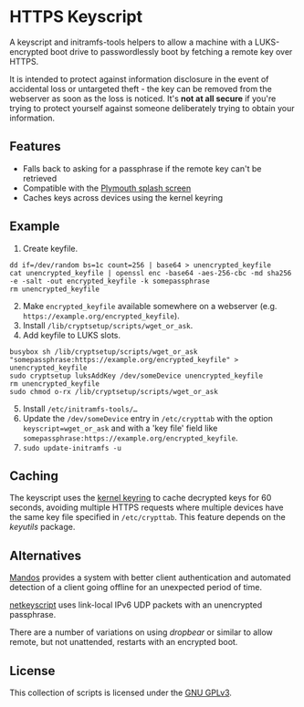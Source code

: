 # HTTPS Keyscript

A keyscript and initramfs-tools helpers to allow a machine with a LUKS-encrypted boot drive to passwordlessly boot by fetching a remote key over HTTPS.

It is intended to protect against information disclosure in the event of accidental loss or untargeted theft - the key can be removed from the webserver as soon as the loss is noticed. It's **not at all secure** if you're trying to protect yourself against someone deliberately trying to obtain your information.

## Features

* Falls back to asking for a passphrase if the remote key can't be retrieved
* Compatible with the [Plymouth splash screen](https://www.freedesktop.org/wiki/Software/Plymouth/)
* Caches keys across devices using the kernel keyring

## Example

1. Create keyfile.

```
dd if=/dev/random bs=1c count=256 | base64 > unencrypted_keyfile
cat unencrypted_keyfile | openssl enc -base64 -aes-256-cbc -md sha256 -e -salt -out encrypted_keyfile -k somepassphrase
rm unencrypted_keyfile
```

2. Make `encrypted_keyfile` available somewhere on a webserver (e.g. `https://example.org/encrypted_keyfile`).
3. Install `/lib/cryptsetup/scripts/wget_or_ask`.
4. Add keyfile to LUKS slots.

```
busybox sh /lib/cryptsetup/scripts/wget_or_ask "somepassphrase:https://example.org/encrypted_keyfile" > unencrypted_keyfile
sudo cryptsetup luksAddKey /dev/someDevice unencrypted_keyfile
rm unencrypted_keyfile
sudo chmod o-rx /lib/cryptsetup/scripts/wget_or_ask
```

5. Install `/etc/initramfs-tools/…`
6. Update the `/dev/someDevice` entry in `/etc/crypttab` with the option `keyscript=wget_or_ask` and with a 'key file' field like `somepassphrase:https://example.org/encrypted_keyfile`. 
7. `sudo update-initramfs -u`

## Caching

The keyscript uses the [kernel keyring](http://man7.org/linux/man-pages/man7/keyrings.7.html) to cache decrypted keys for 60 seconds, avoiding multiple HTTPS requests where multiple devices have the same key file specified in `/etc/crypttab`. This feature depends on the *keyutils* package.

## Alternatives

[Mandos](https://wiki.recompile.se/wiki/Mandos) provides a system with better client authentication and automated detection of a client going offline for an unexpected period of time.

[netkeyscript](https://github.com/basak/netkeyscript) uses link-local IPv6 UDP packets with an unencrypted passphrase.

There are a number of variations on using *dropbear* or similar to allow remote, but not unattended, restarts with an encrypted boot.

## License

This collection of scripts is licensed under the [GNU GPLv3](http://choosealicense.com/licenses/gpl-3.0/).
